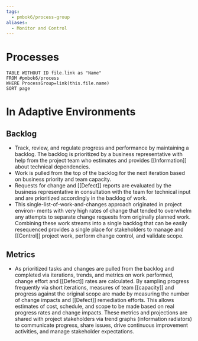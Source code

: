 ```yaml
---
tags:
  - pmbok6/process-group
aliases:
  - Monitor and Control
---
```

# Processes
```dataview
TABLE WITHOUT ID file.link as "Name"
FROM #pmbok6/process
WHERE ProcessGroup=link(this.file.name)
SORT page
```
# In Adaptive Environments
## Backlog
- Track, review, and regulate progress and performance by maintaining a backlog. The backlog is prioritized by a business representative with help from the project team who estimates and provides [[Information]] about technical dependencies.
- Work is pulled from the top of the backlog for the next iteration based on business priority and team capacity.
- Requests for change and [[Defect]] reports are evaluated by the business representative in consultation with the team for technical input and are prioritized accordingly in the backlog of work.
- This single-list-of-work-and-changes approach originated in project environ- ments with very high rates of change that tended to overwhelm any attempts to separate change requests from originally planned work. Combining these work streams into a single backlog that can be easily resequenced provides a single place for stakeholders to manage and [[Control]] project work, perform change control, and validate scope.
## Metrics
- As prioritized tasks and changes are pulled from the backlog and completed via iterations, trends, and metrics on work performed, change effort and [[Defect]] rates are calculated. By sampling progress frequently via short iterations, measures of team [[capacity]] and progress against the original scope are made by measuring the number of change impacts and [[Defect]] remediation efforts. This allows estimates of cost, schedule, and scope to be made based on real progress rates and change impacts. These metrics and projections are shared with project stakeholders via trend graphs (information radiators) to communicate progress, share issues, drive continuous improvement activities, and manage stakeholder expectations.